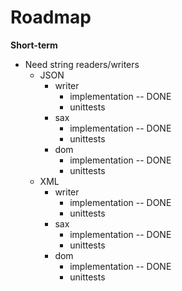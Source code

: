 # Roadmap

**Short-term**

- Need string readers/writers
    - JSON
        - writer
            - implementation -- DONE
            - unittests
        - sax
            - implementation -- DONE
            - unittests
        - dom
            - implementation -- DONE
            - unittests
    - XML
        - writer
            - implementation -- DONE
            - unittests
        - sax
            - implementation -- DONE
            - unittests
        - dom
            - implementation -- DONE
            - unittests
